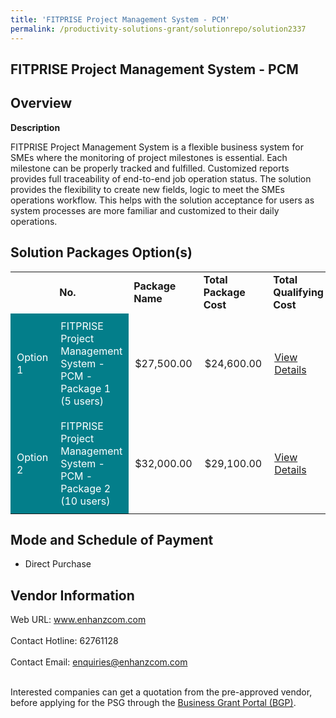 ```yaml
---
title: 'FITPRISE Project Management System - PCM'
permalink: /productivity-solutions-grant/solutionrepo/solution2337
---
```


## FITPRISE Project Management System - PCM

## Overview

**Description**

FITPRISE Project Management System is a flexible business system for SMEs where the monitoring of project milestones is essential. Each milestone can be properly tracked and fulfilled. Customized reports provides full traceability of end-to-end job operation status. The solution provides the flexibility to create new fields, logic to meet the SMEs operations workflow. This helps with the solution acceptance for users as system processes are more familiar and customized to their daily operations.

## Solution Packages Option(s)

<table>
<th>
<td><b>No.</b></td>
<td><b>Package Name</b></td>
<td><b>Total Package Cost</b></td>
<td><b>Total Qualifying Cost</b></td>
<td><b>Solution Details</b></td>
</th>
<tr>
<td style='padding: 10px; background-color: #037E8A; color: #FFFFFF;'>Option 1</td>
<td style='padding: 10px; background-color: #037E8A; color: #FFFFFF;'>FITPRISE Project Management System - PCM - Package 1 (5 users)</td>
<td style='padding: 10px;'>$27,500.00</td>
<td style='padding: 10px;'>$24,600.00</td>
<td style='padding: 10px;'><a href='https://www.gobusiness.gov.sg/images/psg/Enhanzcom20210226_Desensitised_Annex_3-_Part_1.pdf' target='_blank'>View Details</a></td>
</tr>
<tr>
<td style='padding: 10px; background-color: #037E8A; color: #FFFFFF;'>Option 2</td>
<td style='padding: 10px; background-color: #037E8A; color: #FFFFFF;'>FITPRISE Project Management System - PCM - Package 2 (10 users)</td>
<td style='padding: 10px;'>$32,000.00</td>
<td style='padding: 10px;'>$29,100.00</td>
<td style='padding: 10px;'><a href='https://www.gobusiness.gov.sg/images/psg/Enhanzcom20210226_Desensitised_Annex_3-_Part_2.pdf' target='_blank'>View Details</a></td>
</tr>
</table>

## Mode and Schedule of Payment

 - Direct Purchase

## Vendor Information

 Web URL: www.enhanzcom.com <br><br>Contact Hotline: 62761128 <br><br>Contact Email: enquiries@enhanzcom.com <br><br>

Interested companies can get a quotation from the pre-approved vendor, before applying for the PSG through the <a href='https://www.businessgrants.gov.sg/' target='_blank' rel='noopener'>Business Grant Portal (BGP)</a>.

<script src="/jquery/resize-tables.js"></script>
